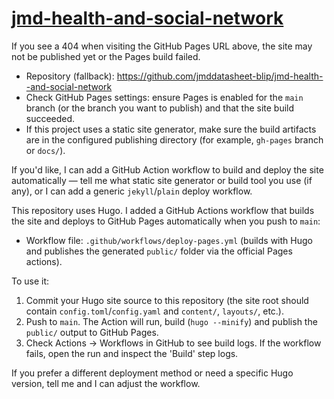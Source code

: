 # [jmd-health-and-social-network](https://jmddatasheet-blip.github.io/jmd-health--and-social-network)

If you see a 404 when visiting the GitHub Pages URL above, the site may not be published yet or the Pages build failed.

- Repository (fallback): https://github.com/jmddatasheet-blip/jmd-health--and-social-network
- Check GitHub Pages settings: ensure Pages is enabled for the `main` branch (or the branch you want to publish) and that the site build succeeded.
- If this project uses a static site generator, make sure the build artifacts are in the configured publishing directory (for example, `gh-pages` branch or `docs/`).

If you'd like, I can add a GitHub Action workflow to build and deploy the site automatically — tell me what static site generator or build tool you use (if any), or I can add a generic `jekyll`/`plain` deploy workflow.

This repository uses Hugo. I added a GitHub Actions workflow that builds the site and deploys to GitHub Pages automatically when you push to `main`:

- Workflow file: `.github/workflows/deploy-pages.yml` (builds with Hugo and publishes the generated `public/` folder via the official Pages actions).

To use it:

1. Commit your Hugo site source to this repository (the site root should contain `config.toml`/`config.yaml` and `content/`, `layouts/`, etc.).
2. Push to `main`. The Action will run, build (`hugo --minify`) and publish the `public/` output to GitHub Pages.
3. Check Actions → Workflows in GitHub to see build logs. If the workflow fails, open the run and inspect the 'Build' step logs.

If you prefer a different deployment method or need a specific Hugo version, tell me and I can adjust the workflow.